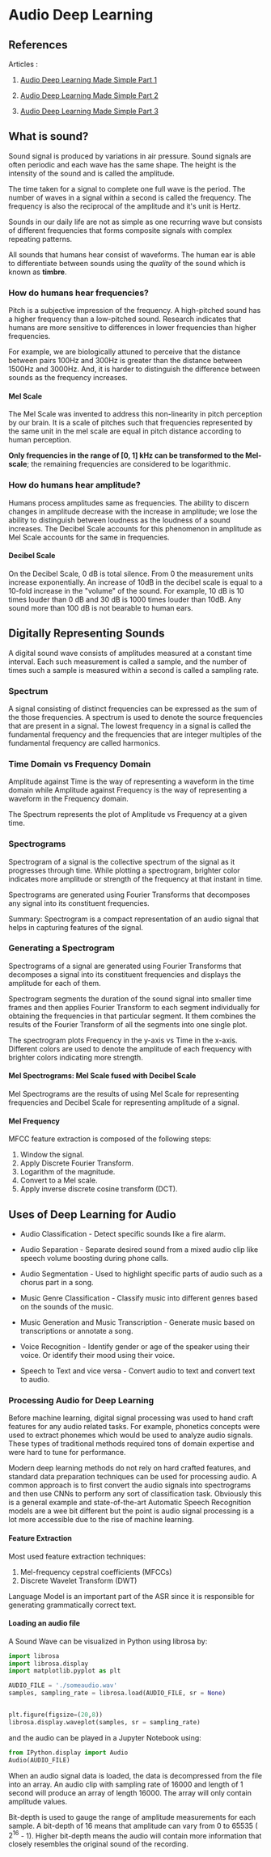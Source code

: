 # Audio Deep Learning

## References

Articles :

1. [Audio Deep Learning Made Simple Part 1](https://towardsdatascience.com/audio-deep-learning-made-simple-part-1-state-of-the-art-techniques-da1d3dff2504)

2. [Audio Deep Learning Made Simple Part 2](https://towardsdatascience.com/audio-deep-learning-made-simple-part-2-why-mel-spectrograms-perform-better-aad889a93505)

3. [Audio Deep Learning Made Simple Part 3](https://towardsdatascience.com/audio-deep-learning-made-simple-part-3-data-preparation-and-augmentation-24c6e1f6b52)

## What is sound?

Sound signal is produced by variations in air pressure. Sound signals are often periodic and each wave has the same shape. The height is the intensity of the sound and is called the amplitude.

The time taken for a signal to complete one full wave is the period. The number of waves in a signal within a second is called the frequency. The frequency is also the reciprocal of the amplitude and it's unit is Hertz.

Sounds in our daily life are not as simple as one recurring wave but consists of different frequencies that forms composite signals with complex repeating patterns.

All sounds that humans hear consist of waveforms. The human ear is able to differentiate between sounds using the *quality* of the sound which is known as **timbre**.

### How do humans hear frequencies?

Pitch is a subjective impression of the frequency. A high-pitched sound has a higher frequency than a low-pitched sound. Research indicates that humans are more sensitive to differences in lower frequencies than higher frequencies.

For example, we are biologically attuned to perceive that the distance between pairs 100Hz and 300Hz is greater than the distance between 1500Hz and 3000Hz. And, it is harder to distinguish the difference between sounds as the frequency increases.

#### Mel Scale

The Mel Scale was invented to address this non-linearity in pitch perception by our brain. It is a scale of pitches such that frequencies represented by the same unit in the mel scale are equal in pitch distance according to human perception.

**Only frequencies in the range of [0, 1] kHz can be transformed to the Mel-scale**; the remaining frequencies are considered to be logarithmic.

### How do humans hear amplitude?

Humans process amplitudes same as frequencies. The ability to discern changes in amplitude decrease with the increase in amplitude; we lose the ability to distinguish between loudness as the loudness of a sound increases. The Decibel Scale accounts for this phenomenon in amplitude as Mel Scale accounts for the same in frequencies.

#### Decibel Scale

On the Decibel Scale, 0 dB is total silence. From 0 the measurement units increase exponentially. An increase of 10dB in the decibel scale is equal to a 10-fold increase in the "volume" of the sound. For example, 10 dB is 10 times louder than 0 dB and 30 dB is 1000 times louder than 10dB. Any sound more than 100 dB is not bearable to human ears.

## Digitally Representing Sounds

A digital sound wave consists of amplitudes measured at a constant time interval. Each such measurement is called a sample, and the number of times such a sample is measured within a second is called a sampling rate.

### Spectrum

A signal consisting of distinct frequencies can be expressed as the sum of the those frequencies. A spectrum is used to denote the source frequencies that are present in a signal. The lowest frequency in a signal is called the fundamental frequency and the frequencies that are integer multiples of the fundamental frequency are called harmonics.

### Time Domain vs Frequency Domain

Amplitude against Time is the way of representing a waveform in the time domain while Amplitude against Frequency is the way of representing a waveform in the Frequency domain.

The Spectrum represents the plot of Amplitude vs Frequency at a given time.

### Spectrograms

Spectrogram of a signal is the collective spectrum of the signal as it progresses through time. While plotting a spectrogram, brighter color indicates more amplitude or strength of the frequency at that instant in time.

Spectrograms are generated using Fourier Transforms that decomposes any signal into its constituent frequencies.

Summary: Spectrogram is a compact representation of an audio signal that helps in capturing features of the signal.

### Generating a Spectrogram

Spectrograms of a signal are generated using Fourier Transforms that decomposes a signal into its constituent frequencies and displays the amplitude for each of them.

Spectrogram segments the duration of the sound signal into smaller time frames and then applies Fourier Transform to each segment individually for obtaining the frequencies in that particular segment. It them combines the results of the Fourier Transform of all the segments into one single plot.

The spectrogram plots Frequency in the y-axis vs Time in the x-axis. Different colors are used to denote the amplitude of each frequency with brighter colors indicating more strength.

#### Mel Spectrograms: Mel Scale fused with Decibel Scale

Mel Spectrograms are the results of using Mel Scale for representing frequencies and Decibel Scale for representing amplitude of a signal.

#### Mel Frequency

MFCC feature extraction is composed of the following steps:

1. Window the signal.
2. Apply Discrete Fourier Transform.
3. Logarithm of the magnitude.
4. Convert to a Mel scale.
5. Apply inverse discrete cosine transform (DCT).


## Uses of Deep Learning for Audio

- Audio Classification - Detect specific sounds like a fire alarm.

- Audio Separation - Separate desired sound from a mixed audio clip like speech volume boosting during phone calls.

- Audio Segmentation - Used to highlight specific parts of audio such as a chorus part in a song.

- Music Genre Classification - Classify music into different genres based on the sounds of the music.

- Music Generation and Music Transcription - Generate music based on transcriptions or annotate a song.

- Voice Recognition - Identify gender or age of the speaker using their voice. Or identify their mood using their voice.

- Speech to Text and vice versa - Convert audio to text and convert text to audio.

### Processing Audio for Deep Learning

Before machine learning, digital signal processing was used to hand craft features for any audio related tasks. For example, phonetics concepts were used to extract phonemes which would be used to analyze audio signals. These types of traditional methods required tons of domain expertise and were hard to tune for performance.

Modern deep learning methods do not rely on hard crafted features, and standard data preparation techniques can be used for processing audio. A common approach is to first convert the audio signals into spectrograms and then use CNNs to perform any sort of classification task. Obviously this is a general example and state-of-the-art Automatic Speech Recognition models are a wee bit different but the point is audio signal processing is a lot more accessible due to the rise of machine learning.

#### Feature Extraction

Most used feature extraction techniques:

1. Mel-frequency cepstral coefficients (MFCCs)
2. Discrete Wavelet Transform (DWT)

Language Model is an important part of the ASR since it is responsible for generating grammatically correct text.

#### Loading an audio file

A Sound Wave can be visualized in Python using librosa by:

```Python
import librosa
import librosa.display
import matplotlib.pyplot as plt

AUDIO_FILE = './someaudio.wav'
samples, sampling_rate = librosa.load(AUDIO_FILE, sr = None)


plt.figure(figsize=(20,8))
librosa.display.waveplot(samples, sr = sampling_rate)
```

and the audio can be played in a Jupyter Notebook using:

```Python
from IPython.display import Audio
Audio(AUDIO_FILE)
```

When an audio signal data is loaded, the data is decompressed from the file into an array. An audio clip with sampling rate of 16000 and length of 1 second will produce an array of length 16000. The array will only contain amplitude values.

Bit-depth is used to gauge the range of amplitude measurements for each sample. A bit-depth of 16 means that amplitude can vary from 0 to 65535 ( $2^{16}$  - 1). Higher bit-depth means the audio will contain more information that closely resembles the original sound of the recording.


